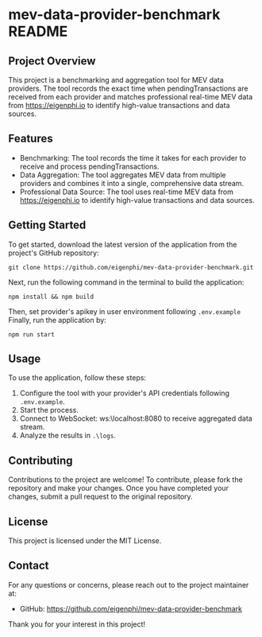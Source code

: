 # mev-data-provider-benchmark README
## Project Overview
This project is a benchmarking and aggregation tool for MEV data providers. The tool records the exact time when pendingTransactions are received from each provider and matches professional real-time MEV data from https://eigenphi.io to identify high-value transactions and data sources.

## Features
- Benchmarking: The tool records the time it takes for each provider to receive and process pendingTransactions.  
- Data Aggregation: The tool aggregates MEV data from multiple providers and combines it into a single, comprehensive data stream.  
- Professional Data Source: The tool uses real-time MEV data from https://eigenphi.io to identify high-value transactions and data sources.

## Getting Started
To get started, download the latest version of the application from the project's GitHub repository:
```shell 
git clone https://github.com/eigenphi/mev-data-provider-benchmark.git
```
Next, run the following command in the terminal to build the application:
```shell 
npm install && npm build
```
Then, set provider's apikey in user environment following ```.env.example```
Finally, run the application by:
```shell
npm run start
```
## Usage
To use the application, follow these steps:
1. Configure the tool with your provider's API credentials following ```.env.example```.
2. Start the process.  
3. Connect to WebSocket: ws:\\localhost:8080 to receive aggregated data stream.
4. Analyze the results in ```.\logs```.
## Contributing
Contributions to the project are welcome! To contribute, please fork the repository and make your changes. Once you have completed your changes, submit a pull request to the original repository.
## License
This project is licensed under the MIT License.
## Contact
For any questions or concerns, please reach out to the project maintainer at:

- GitHub: https://github.com/eigenphi/mev-data-provider-benchmark

Thank you for your interest in this project!